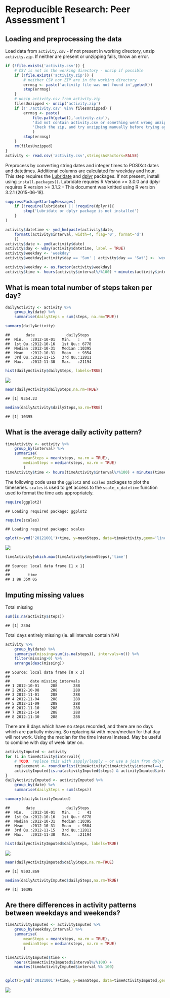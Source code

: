 # Reproducible Research: Peer Assessment 1


## Loading and preprocessing the data
Load data from `activity.csv` - if not present in working directory, unzip `activity.zip`. If neither are present or unzipping fails, throw an error.

```r
if (!file.exists('activity.csv')) {
    # CSV is not in the working directory - unzip if possible
    if (!file.exists('activity.zip')) {
        # neither CSV nor ZIP are in the working directory
        errmsg <- paste('activity file was not found in',getwd())
        stop(errmsg)
    }
    # unzip activity.csv from activity.zip
    filesUnzipped <- unzip('activity.zip')
    if (!'./activity.csv' %in% filesUnzipped) {
        errmsg <- paste(
            file.path(getwd(),'activity.zip'),
            'did not contain activity.csv or something went wrong unzipping.\n',
            'Check the zip, and try unzipping manually before trying again'
            )
        stop(errmsg)
    }
    rm(filesUnzipped)
}
activity <- read.csv('activity.csv',stringsAsFactors=FALSE)
```

Preprocess by converting string dates and integer times to POSIXct dates and datetimes. Additional columns are calculated for weekday and hour. This step requires the [Lubridate][Lubridate] and [dplyr][dplyr] packages. If not present, install using `install.packages()`. Lubridate requires R Version >= 3.0.0 and dplyr requires R version >= 3.1.2 - This document was knitted using R version 3.2.1 (2015-06-18).

```r
suppressPackageStartupMessages(
    if (!require(lubridate) || !require(dplyr)){
        stop('Lubridate or dplyr package is not installed')
    }
)

activity$datetime <- ymd_hm(paste(activity$date,
    formatC(activity$interval, width=4, flag='0', format='d')
    ))
activity$date <- ymd(activity$date)
activity$day <- wday(activity$datetime, label = TRUE)
activity$weekday <- 'weekday'
activity$weekday[activity$day == 'Sun' | activity$day == 'Sat'] <- 'weekend'

activity$weekday <- as.factor(activity$weekday)
activity$time <- hours(activity$interval%/%100) + minutes(activity$interval %% 100)
```




## What is mean total number of steps taken per day?

```r
dailyActivity <- activity %>% 
    group_by(date) %>% 
    summarise(dailySteps = sum(steps, na.rm=TRUE))

summary(dailyActivity)
```

```
##       date              dailySteps   
##  Min.   :2012-10-01   Min.   :    0  
##  1st Qu.:2012-10-16   1st Qu.: 6778  
##  Median :2012-10-31   Median :10395  
##  Mean   :2012-10-31   Mean   : 9354  
##  3rd Qu.:2012-11-15   3rd Qu.:12811  
##  Max.   :2012-11-30   Max.   :21194
```


```r
hist(dailyActivity$dailySteps, labels=TRUE)
```

![](PA1_template_files/figure-html/dailyStepHistogramIgnoreNA-1.png) 


```r
mean(dailyActivity$dailySteps,na.rm=TRUE)
```

```
## [1] 9354.23
```

```r
median(dailyActivity$dailySteps,na.rm=TRUE)
```

```
## [1] 10395
```


## What is the average daily activity pattern?

```r
timeActivity <- activity %>% 
    group_by(interval) %>%
    summarise(
        meanSteps = mean(steps, na.rm = TRUE),
        medianSteps = median(steps, na.rm = TRUE)
        )
timeActivity$time <- hours(timeActivity$interval%/%100) + minutes(timeActivity$interval %% 100)
```
The following code uses the `ggplot2` and `scales` packages to plot the timeseries. `scales` is used to get access to the `scale_x_datetime` function used to format the time axis appropriately.

```r
require(ggplot2)
```

```
## Loading required package: ggplot2
```

```r
require(scales)
```

```
## Loading required package: scales
```

```r
qplot(x=ymd('20121001')+time, y=meanSteps, data=timeActivity,geom='line',xlab='time',ylab='mean steps') + scale_x_datetime(labels=date_format('%H:%M'))
```

![](PA1_template_files/figure-html/timeseries-1.png) 


```r
timeActivity[which.max(timeActivity$meanSteps),'time']
```

```
## Source: local data frame [1 x 1]
## 
##        time
## 1 8H 35M 0S
```


## Imputing missing values

Total missing

```r
sum(is.na(activity$steps))
```

```
## [1] 2304
```
Total days entirely missing (ie. all intervals contain NA)

```r
activity %>% 
    group_by(date) %>% 
    summarise(missing=sum(is.na(steps)), intervals=n()) %>%
    filter(missing>0) %>% 
    arrange(desc(missing))
```

```
## Source: local data frame [8 x 3]
## 
##         date missing intervals
## 1 2012-10-01     288       288
## 2 2012-10-08     288       288
## 3 2012-11-01     288       288
## 4 2012-11-04     288       288
## 5 2012-11-09     288       288
## 6 2012-11-10     288       288
## 7 2012-11-14     288       288
## 8 2012-11-30     288       288
```
There are 8 days which have no steps recorded, and there are no days which are partially missing.
So replacing `NA` with mean/median for that day will not work. Using the median for the time interval instead. May be useful to combine with day of week later on.

```r
activityImputed <- activity
for (i in timeActivity$interval){
    # TODO: replace this with sapply/lapply - or use a join from dplyr (or data.table)
    replacement <- round(unlist(timeActivity[timeActivity$interval==i, 'medianSteps']))
    activityImputed[is.na(activityImputed$steps) & activityImputed$interval == i,]$steps <- replacement
}
dailyActivityImputed <- activityImputed %>% 
    group_by(date) %>% 
    summarise(dailySteps = sum(steps))

summary(dailyActivityImputed)
```

```
##       date              dailySteps   
##  Min.   :2012-10-01   Min.   :   41  
##  1st Qu.:2012-10-16   1st Qu.: 6778  
##  Median :2012-10-31   Median :10395  
##  Mean   :2012-10-31   Mean   : 9504  
##  3rd Qu.:2012-11-15   3rd Qu.:12811  
##  Max.   :2012-11-30   Max.   :21194
```


```r
hist(dailyActivityImputed$dailySteps, labels=TRUE)
```

![](PA1_template_files/figure-html/imputedDailyStepHistogram-1.png) 


```r
mean(dailyActivityImputed$dailySteps,na.rm=TRUE)
```

```
## [1] 9503.869
```

```r
median(dailyActivityImputed$dailySteps,na.rm=TRUE)
```

```
## [1] 10395
```


## Are there differences in activity patterns between weekdays and weekends?


```r
timeActivityImputed <- activityImputed %>% 
    group_by(weekday,interval) %>%
    summarise(
        meanSteps = mean(steps, na.rm = TRUE),
        medianSteps = median(steps, na.rm = TRUE)
        )

timeActivityImputed$time <- 
    hours(timeActivityImputed$interval%/%100) + 
    minutes(timeActivityImputed$interval %% 100)


qplot(x=ymd('20121001')+time, y=meanSteps, data=timeActivityImputed,geom='line',xlab='time',ylab='mean steps',facets=weekday ~ .) + scale_x_datetime(labels=date_format('%H:%M'))
```

![](PA1_template_files/figure-html/timeseriesWeekends-1.png) 

[Lubridate]: https://cran.r-project.org/package=lubridate "Lubridate package at CRAN"
[dplyr]: https://cran.r-project.org/package=dplyr "dplyr package at CRAN"
